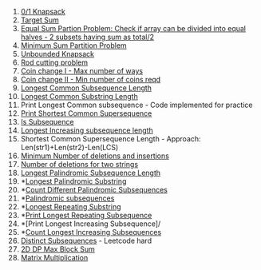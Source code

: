 1. [0/1 Knapsack](https://practice.geeksforgeeks.org/problems/0-1-knapsack-problem/0)
2. [Target Sum](https://leetcode.com/problems/target-sum/)
3. [Equal Sum Partion Problem: Check if array can be divided into equal halves - 2 subsets having sum as total/2](https://leetcode.com/problems/partition-equal-subset-sum/)
4. [Minimum Sum Partition Problem](https://practice.geeksforgeeks.org/problems/minimum-sum-partition/0)
5. [Unbounded Knapsack](https://practice.geeksforgeeks.org/problems/knapsack-with-duplicate-items/0)
6. [Rod cutting problem](https://practice.geeksforgeeks.org/problems/rod-cutting/0/)
7. [Coin change I - Max number of ways](https://leetcode.com/problems/coin-change-2/)
8. [Coin change II - Min number of coins reqd](https://leetcode.com/problems/coin-change/)
9. [Longest Common Subsequence Length](https://leetcode.com/problems/longest-common-subsequence/submissions/)
10. [Longest Common Substring Length](https://practice.geeksforgeeks.org/problems/longest-common-substring/0)
11. Print Longest Common subsequence - Code implemented for practice
12. [Print Shortest Common Supersequence](https://leetcode.com/problems/shortest-common-supersequence/)
13. [Is Subsequence](https://leetcode.com/problems/is-subsequence/)
14. [Longest Increasing subsequence length](https://leetcode.com/problems/longest-increasing-subsequence/)
15. Shortest Common Supersequence Length - Approach: Len(str1)+Len(str2)-Len(LCS)
16. [Minimum Number of deletions and insertions](https://practice.geeksforgeeks.org/problems/minimum-number-of-deletions-and-insertions/0)
17. [Number of deletions for two strings](https://leetcode.com/problems/delete-operation-for-two-strings/)
18. [Longest Palindromic Subsequence Length](https://leetcode.com/problems/longest-palindromic-subsequence/)
19. *[Longest Palindromic Substring](https://leetcode.com/problems/longest-palindromic-substring/)
20. *[Count Different Palindromic Subsequences](https://leetcode.com/problems/count-different-palindromic-subsequences/)
21. *[Palindromic subsequences](https://leetcode.com/problems/palindromic-substrings/)
22. *[Longest Repeating Substring](https://practice.geeksforgeeks.org/problems/longest-repeating-subsequence/0)
23. *[Print Longest Repeating Subsequence](https://leetcode.com/problems/longest-duplicate-substring/)
25. *[Print Longest Increasing Subsequence]/<br>
26. *[Count Longest Increasing Subsequences](https://leetcode.com/problems/number-of-longest-increasing-subsequence/solution/)
27. [Distinct Subsequences](https://leetcode.com/problems/distinct-subsequences/) - Leetcode hard
28. [2D DP Max Block Sum](https://leetcode.com/problems/matrix-block-sum/)
29. [Matrix Multiplication](https://practice.geeksforgeeks.org/problems/matrix-chain-multiplication0303/1)
